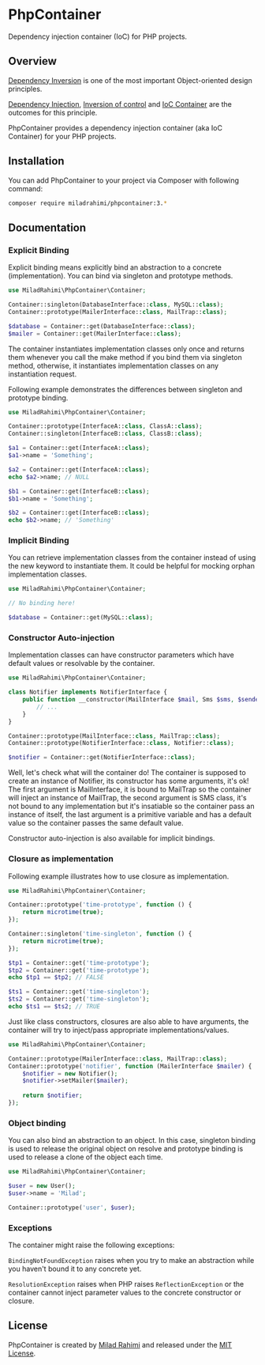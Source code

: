 # PhpContainer
Dependency injection container (IoC) for PHP projects.

## Overview
[Dependency Inversion](https://en.wikipedia.org/wiki/Dependency_inversion_principle) is one of the most important Object-oriented design principles.

[Dependency Injection](https://en.wikipedia.org/wiki/Dependency_injection), [Inversion of control](https://en.wikipedia.org/wiki/Inversion_of_control) and [IoC Container](http://www.codeproject.com/Articles/542752/Dependency-Inversion-Principle-IoC-Container-Depen) are the outcomes for this principle.

PhpContainer provides a dependency injection container (aka IoC Container) for your PHP projects.

## Installation

You can add PhpContainer to your project via Composer with following command:

```bash
composer require miladrahimi/phpcontainer:3.*
```

## Documentation

### Explicit Binding

Explicit binding means explicitly bind an abstraction to a concrete (implementation).
You can bind via singleton and prototype methods.

```php
use MiladRahimi\PhpContainer\Container;

Container::singleton(DatabaseInterface::class, MySQL::class);
Container::prototype(MailerInterface::class, MailTrap::class);

$database = Container::get(DatabaseInterface::class);
$mailer = Container::get(MailerInterface::class);
```

The container instantiates implementation classes only once and returns them whenever you call the make method if you bind them via singleton method, otherwise, it instantiates implementation classes on any instantiation request.

Following example demonstrates the differences between singleton and prototype binding.

```php
use MiladRahimi\PhpContainer\Container;

Container::prototype(InterfaceA::class, ClassA::class);
Container::singleton(InterfaceB::class, ClassB::class);

$a1 = Container::get(InterfaceA::class);
$a1->name = 'Something';

$a2 = Container::get(InterfaceA::class);
echo $a2->name; // NULL

$b1 = Container::get(InterfaceB::class);
$b1->name = 'Something';

$b2 = Container::get(InterfaceB::class);
echo $b2->name; // 'Something'

```

### Implicit Binding

You can retrieve implementation classes from the container instead of using the new keyword to instantiate them. It could be helpful for mocking orphan implementation classes.

```php
use MiladRahimi\PhpContainer\Container;

// No binding here!

$database = Container::get(MySQL::class);
```

### Constructor Auto-injection

Implementation classes can have constructor parameters which have default values or resolvable by the container.

```php
use MiladRahimi\PhpContainer\Container;

class Notifier implements NotifierInterface {
    public function __constructor(MailInterface $mail, Sms $sms, $sender = 'Awesome') {
        // ...
    }
}

Container::prototype(MailInterface::class, MailTrap::class);
Container::prototype(NotifierInterface::class, Notifier::class);

$notifier = Container::get(NotifierInterface::class);
```

Well, let's check what will the container do! The container is supposed to create an instance of Notifier, its constructor has some arguments, it's ok! The first argument is MailInterface, it is bound to MailTrap so the container will inject an instance of MailTrap, the second argument is SMS class, it's not bound to any implementation but it's insatiable so the container pass an instance of itself, the last argument is a primitive variable and has a default value so the container passes the same default value.

Constructor auto-injection is also available for implicit bindings.

### Closure as implementation

Following example illustrates how to use closure as implementation.

```php
use MiladRahimi\PhpContainer\Container;

Container::prototype('time-prototype', function () {
    return microtime(true);
});

Container::singleton('time-singleton', function () {
    return microtime(true);
});

$tp1 = Container::get('time-prototype');
$tp2 = Container::get('time-prototype');
echo $tp1 == $tp2; // FALSE

$ts1 = Container::get('time-singleton');
$ts2 = Container::get('time-singleton');
echo $ts1 == $ts2; // TRUE
```

Just like class constructors, closures are also able to have arguments, the container will try to inject/pass appropriate implementations/values.

```php
use MiladRahimi\PhpContainer\Container;

Container::prototype(MailerInterface::class, MailTrap::class);
Container::prototype('notifier', function (MailerInterface $mailer) {
    $notifier = new Notifier();
    $notifier->setMailer($mailer);
    
    return $notifier;
});
```

### Object binding

You can also bind an abstraction to an object. In this case, singleton binding is used to release the original object on resolve and prototype binding is used to release a clone of the object each time.

```php
use MiladRahimi\PhpContainer\Container;

$user = new User();
$user->name = 'Milad';

Container::prototype('user', $user);
```

### Exceptions

The container might raise the following exceptions:

`BindingNotFoundException` raises when you try to make an abstraction while you haven't bound it to any concrete yet.

`ResolutionException` raises when PHP raises `ReflectionException` or the container cannot inject parameter values to the concrete constructor or closure.

## License

PhpContainer is created by [Milad Rahimi](http://miladrahimi.com) and released under the [MIT License](http://opensource.org/licenses/mit-license.php).
